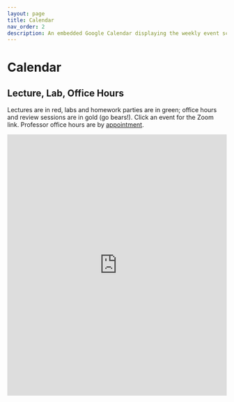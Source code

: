 ```yaml
---
layout: page
title: Calendar
nav_order: 2
description: An embedded Google Calendar displaying the weekly event schedule.
---
```


# Calendar

## Lecture, Lab, Office Hours

Lectures are in red, labs and homework parties are in green; office hours and review sessions are in gold (go bears!). Click an event for the Zoom link. Professor office hours are by [appointment](https://mi-suk.youcanbook.me/).

<iframe src="https://calendar.google.com/calendar/embed?height=600&wkst=1&bgcolor=%23ffffff&ctz=America%2FLos_Angeles&title=PH142%20Spring%202023&showPrint=0&showTz=0&mode=WEEK&src=Y18xZGlua2E4bTNodTRyOXQ3YzExOTRzMHNmOEBncm91cC5jYWxlbmRhci5nb29nbGUuY29t&src=Y19rbzV2czRhOXVvM21yYjExazZqbG5udm1tZ0Bncm91cC5jYWxlbmRhci5nb29nbGUuY29t&src=ZW4udXNhI2hvbGlkYXlAZ3JvdXAudi5jYWxlbmRhci5nb29nbGUuY29t&src=Y19zZzJsOXJydHJiYmppMXRxMW5yOXE3NjhqOEBncm91cC5jYWxlbmRhci5nb29nbGUuY29t&color=%23F4511E&color=%23F6BF26&color=%230B8043&color=%23C0CA33" style="border-width:0" width="100%" height="600px" frameborder="0" scrolling="no"></iframe>

